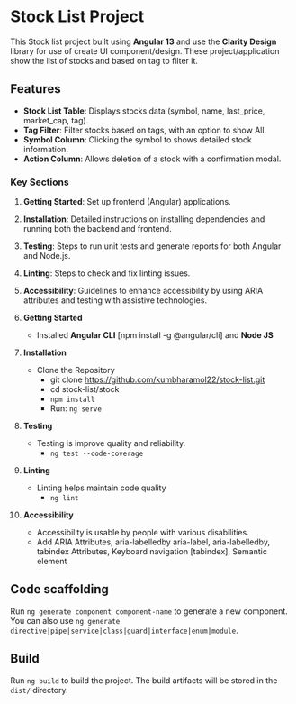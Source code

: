 # Stock List Project

This Stock list project built using **Angular 13** and use the **Clarity Design** library for use of create UI component/design.
These project/application show the list of stocks and based on tag to filter it.

## Features
- **Stock List Table**: Displays stocks data (symbol, name, last_price, market_cap, tag).
- **Tag Filter**: Filter stocks based on tags, with an option to show All.
- **Symbol Column**: Clicking the symbol to shows detailed stock information.
- **Action Column**: Allows deletion of a stock with a confirmation modal.


### Key Sections
1. **Getting Started**: Set up frontend (Angular) applications.
2. **Installation**: Detailed instructions on installing dependencies and running both the backend and frontend.
3. **Testing**: Steps to run unit tests and generate reports for both Angular and Node.js.
4. **Linting**: Steps to check and fix linting issues.
5. **Accessibility**: Guidelines to enhance accessibility by using ARIA attributes and testing with assistive technologies.


1. **Getting Started**
    - Installed **Angular CLI** [npm install -g @angular/cli] and **Node JS** 

2. **Installation**
    -  Clone the Repository
        - git clone https://github.com/kumbharamol22/stock-list.git
        - cd stock-list/stock
        - `npm install`
        - Run: `ng serve`

3. **Testing**
    - Testing is improve quality and reliability. 
        - `ng test --code-coverage`

4. **Linting**
    - Linting helps maintain code quality
        - `ng lint`

5. **Accessibility**
    - Accessibility is usable by people with various disabilities.
    - Add ARIA Attributes, aria-labelledby aria-label, aria-labelledby, tabindex Attributes, Keyboard navigation [tabindex], Semantic element 


## Code scaffolding
Run `ng generate component component-name` to generate a new component. You can also use `ng generate directive|pipe|service|class|guard|interface|enum|module`.

## Build
Run `ng build` to build the project. The build artifacts will be stored in the `dist/` directory.




